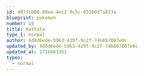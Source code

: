 ```yaml
---
id: d07fcb80-80ea-4ec2-9c5c-65160d7a823a
blueprint: pokemon
number: 19
title: Rattata
type_1: normal
author: 4d8d6ede-5963-429f-9c2f-74b897007e0c
updated_by: 4d8d6ede-5963-429f-9c2f-74b897007e0c
updated_at: 1716083351
types:
  - normal
---
```

